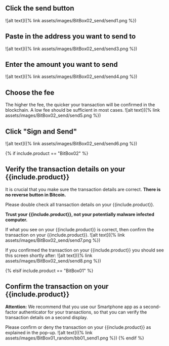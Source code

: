 
## Click the send button
![alt text]({% link assets/images/BitBox02_send/send1.png %})

## Paste in the address you want to send to
![alt text]({% link assets/images/BitBox02_send/send3.png %})

## Enter the amount you want to send
![alt text]({% link assets/images/BitBox02_send/send4.png %})

## Choose the fee
The higher the fee, the quicker your transaction will be confirmed in the blockchain. A low fee should be sufficient in most cases.
![alt text]({% link assets/images/BitBox02_send/send5.png %})

## Click "Sign and Send"
![alt text]({% link assets/images/BitBox02_send/send6.png %})

{% if include.product == "BitBox02" %}
## Verify the transaction details on your {{include.product}}
It is crucial that you make sure the transaction details are correct. **There is no reverse button in Bitcoin.**

Please double check all transaction details on your {{include.product}}.

**Trust your {{include.product}}, not your potentially malware infected computer.**

If what you see on your  {{include.product}} is correct, then confirm the transaction on your  {{include.product}}.
![alt text]({% link assets/images/BitBox02_send/send7.png %})

If you confirmed the transaction on your  {{include.product}} you should see this screen shortly after:
![alt text]({% link assets/images/BitBox02_send/send8.png  %})

{% elsif include.product == "BitBox01" %}
## Confirm the transaction on your {{include.product}}
**Attention:** We recommend that you use our Smartphone app as a second-factor authenticator for your transactions, so that you can verify the transaction details on a second display.

Please confirm or deny the transaction on your {{include.product}} as explained in the pop-up.
![alt text]({% link assets/images/BitBox01_random/bb01_send1.png %})
{% endif %}
